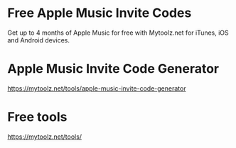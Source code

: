 # Free Apple Music Invite Codes
Get up to 4 months of Apple Music for free with Mytoolz.net for iTunes, iOS and Android devices.

# Apple Music Invite Code Generator
https://mytoolz.net/tools/apple-music-invite-code-generator

# Free tools
https://mytoolz.net/tools/
